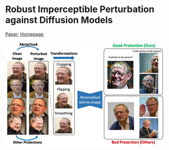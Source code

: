 # Robust Imperceptible Perturbation against Diffusion Models
[Paper](https://arxiv.org/abs/2311.13127); [Homepage](metacloak.github.io); 

<!-- The complete code and data will be released upon acceptance. Four sampled IDs from VGGFace2 (clean and protected images with our method with $r=11/255$) are released under the `./example_data/` folder. Free feel to test out the protection performance.  -->
<div align="center">
    <img src="./teaser.png" alt="Teaser">
</div>

<!-- ## Algorithm Flow

![Framework](./framework.png) -->
